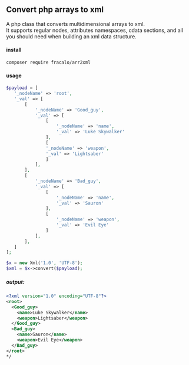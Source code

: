 Convert php arrays to xml 
--------------------------

A php class that converts multidimensional arrays to xml.  
It supports regular nodes, attributes
namespaces, cdata sections, and all you should need when building an xml data structure.



#### install
```
composer require fracalo/arr2xml
```

#### usage
```php
$payload = [
   '_nodeName' => 'root',
   '_val' => [
       [
           '_nodeName' => 'Good_guy',
           '_val' => [
               [
                   '_nodeName' => 'name',
                   '_val' => 'Luke Skywalker'
               ],
               [
               '_nodeName' => 'weapon',
               '_val' => 'Lightsaber'
               ]
           ],
       ],
       [
           '_nodeName' => 'Bad_guy',
           '_val' => [
               [
                   '_nodeName' => 'name',
                   '_val' => 'Sauron'
               ],
               [
                   '_nodeName' => 'weapon',
                   '_val' => 'Evil Eye'
               ]
           ],
       ],
   ]
];

$x = new Xml('1.0', 'UTF-8');
$xml = $x->convert($payload);

```
##### output:
```xml
<?xml version="1.0" encoding="UTF-8"?>
<root>
  <Good_guy>
    <name>Luke Skywalker</name>
    <weapon>Lightsaber</weapon>
  </Good_guy>
  <Bad_guy>
    <name>Sauron</name>
    <weapon>Evil Eye</weapon>
  </Bad_guy>
</root>
*/

```
